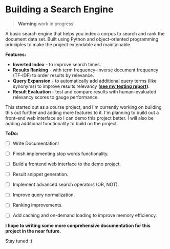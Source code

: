 # Building a Search Engine

> **Warning** work in progress!

A basic search engine that helps you index a corpus to search and rank the document data set. Built using Python and object-oriented programming principles to make the project extendable and maintainable.

**Features:**
- **Inverted Index** - to improve search times.
- **Results Ranking** - with term frequency–inverse document frequency (TF-IDF) to order results by relevance.
- **Query Expansion** - to automatically add additional query terms (like synonyms) to improve results relevancy **([see my testing report](Query-Expansion-Analysis.md))**.
- **Result Evaluation** - test and compare results with human-evaluated  relevancy scores to gauge performance.

This started out as a course project, and I'm currently working on building this out further and adding more features to it.
I'm planning to build out a front-end web interface so I can demo this project better. I will also be adding additional 
functionality to build on the project.

**ToDo:**
- [ ] Write Documentation!
- [ ] Finish implementing stop words functionality.
- [ ] Build a frontend web interface to the demo project.
- [ ] Result snippet generation.
- [ ] Implement advanced search operators (OR, NOT).
- [ ] Improve query normalization.
- [ ] Ranking improvements.
- [ ] Add caching and on-demand loading to improve memory efficiency.


**I hope to writing some more conprehensive documentation for this project in the near future.**

Stay tuned :)
